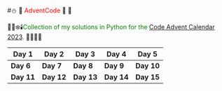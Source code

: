 #⛄ 🎁 <span style="color:red;">AdventCode</span> 🎄 🤶

 🎅🦌❄️🕯️<span style="color:green;">Collection of my solutions in Python for the  [Code Advent Calendar 2023](https://adventofcode.com). </span> 🔔🎶🥛🍪
 

| Day 1 | Day 2 | Day 3 | Day 4 | Day 5 |
| -- | -- | -- | -- | -- | 
| **Day 6** | **Day 7** | **Day 8** | **Day 9** | **Day 10** |
| **Day 11** | **Day 12** | **Day 13** | **Day 14** | **Day 15** |
